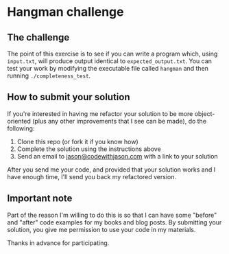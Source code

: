 # Hangman challenge

## The challenge

The point of this exercise is to see if you can
write a program which, using `input.txt`,
will produce output identical to `expected_output.txt`.
You can test your work by modifying the executable file called `hangman` and
then running `./completeness_test`.

## How to submit your solution

If you're interested in having me refactor your solution to be more object-oriented (plus any other improvements that I see can be made), do the following:

1. Clone this repo (or fork it if you know how)
2. Complete the solution using the instructions above
3. Send an email to jason@codewithjason.com with a link to your solution

After you send me your code, and provided that your solution works and I have enough time, I'll send you back my refactored version.

## Important note

Part of the reason I'm willing to do this is so that I can have some "before" and "after" code examples for my books and blog posts. By submitting your solution, you give me permission to use your code in my materials.

Thanks in advance for participating.
